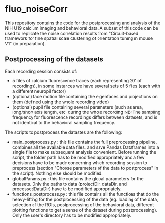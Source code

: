 # fluo_noiseCorr

This repository contains the code for the postprocessing and analysis of the NIH U19 calcium imaging and behavioral data.
A subset of this code can be used to replicate the noise correlation results from "Circuit-based framework for fine spatial scale clustering of orientation tuning in mouse V1" (in preparation).

## Postprocessing of the datasets

Each recording session consists of:
* 5 files of calcium fluorescence traces (each representing 20' of recordings), in some instances we have several sets of 5 files (each with a different neuropil factor)
* (optional) face motion file containing the eigenfaces and projections on them (defined using the whole recording video)
* (optional) pupil file containing several parameters (such as area, long/short axis length, etc) during the whole recording
NB: The sampling frequency for fluorescence recordings differs between datasets, and is not identical to the behavioral sampling frequency.

The scripts to postprocess the datastes are the following:
* main_postprocess.py : this file contains the full preprocessing pipeline, combines all the available data files, and save Pandas Dataframes into a single file to make subsequent analysis convenient. Before running the script, the folder path has to be modified appropriately and a few decisions have to be made concerning which recording session to preprocess (section "Choose parameters of the data to postprocess" in the script). Nothing else should be modified.
* globalParams.py : this file contains the global parameters for the datasets. Only the paths to data (projectDir, dataDir, and processedDataDir) have to be modified appropriately.
* functions_postprocess.py : this file contains all the functions that do the heavy-lifting for the postprocessing of the data (eg. loading of the data, selection of the ROIs, postprocessing of the behavioral data, different plotting functions to get a sense of the dataset during postprocessing). Only the user's directory has to be modified appropriately.

